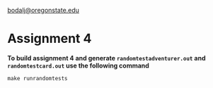 bodalj@oregonstate.edu

# Assignment 4

**To build assignment 4 and generate `randomtestadventurer.out` and `randomtestcard.out` use the following command**

    make runrandomtests
